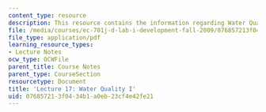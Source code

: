 ```yaml
---
content_type: resource
description: This resource contains the information regarding Water Quality I.
file: /media/courses/ec-701j-d-lab-i-development-fall-2009/076857213f0434b1a0eb23cf4e42fe21_MITEC_701JF09_lec17_nb.pdf
file_type: application/pdf
learning_resource_types:
- Lecture Notes
ocw_type: OCWFile
parent_title: Course Notes
parent_type: CourseSection
resourcetype: Document
title: 'Lecture 17: Water Quality I'
uid: 07685721-3f04-34b1-a0eb-23cf4e42fe21
---
```

